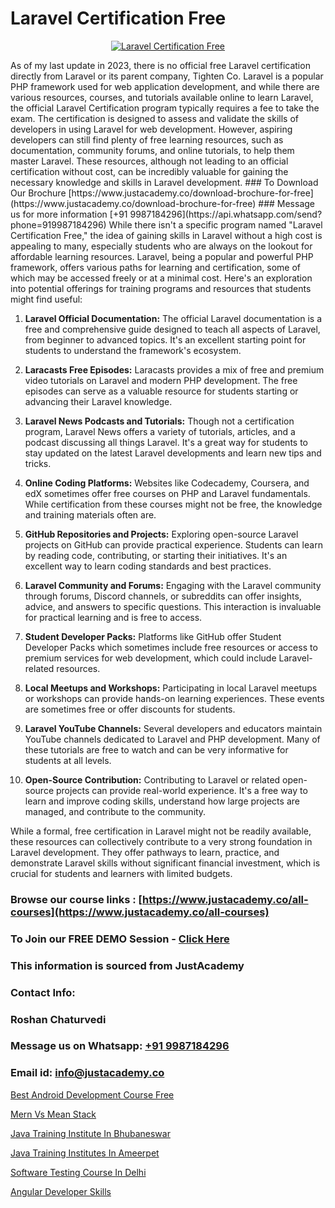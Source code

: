 # Laravel Certification Free

<p align="center">
  <a href="https://justacademy.co/course-detail/php-training">
    <img src="https://justacademy.co/storage2/course_image/1676637155_course_image.webp" alt="Laravel Certification Free">
  </a>
</p>
As of my last update in 2023, there is no official free Laravel certification directly from Laravel or its parent company, Tighten Co. Laravel is a popular PHP framework used for web application development, and while there are various resources, courses, and tutorials available online to learn Laravel, the official Laravel Certification program typically requires a fee to take the exam. The certification is designed to assess and validate the skills of developers in using Laravel for web development. However, aspiring developers can still find plenty of free learning resources, such as documentation, community forums, and online tutorials, to help them master Laravel. These resources, although not leading to an official certification without cost, can be incredibly valuable for gaining the necessary knowledge and skills in Laravel development.
### To Download Our Brochure [https://www.justacademy.co/download-brochure-for-free](https://www.justacademy.co/download-brochure-for-free)
### Message us for more information [+91 9987184296](https://api.whatsapp.com/send?phone=919987184296)
While there isn't a specific program named "Laravel Certification Free," the idea of gaining skills in Laravel without a high cost is appealing to many, especially students who are always on the lookout for affordable learning resources. Laravel, being a popular and powerful PHP framework, offers various paths for learning and certification, some of which may be accessed freely or at a minimal cost. Here's an exploration into potential offerings for training programs and resources that students might find useful:

1) **Laravel Official Documentation:** The official Laravel documentation is a free and comprehensive guide designed to teach all aspects of Laravel, from beginner to advanced topics. It's an excellent starting point for students to understand the framework's ecosystem.

2) **Laracasts Free Episodes:** Laracasts provides a mix of free and premium video tutorials on Laravel and modern PHP development. The free episodes can serve as a valuable resource for students starting or advancing their Laravel knowledge.

3) **Laravel News Podcasts and Tutorials:** Though not a certification program, Laravel News offers a variety of tutorials, articles, and a podcast discussing all things Laravel. It's a great way for students to stay updated on the latest Laravel developments and learn new tips and tricks.

4) **Online Coding Platforms:** Websites like Codecademy, Coursera, and edX sometimes offer free courses on PHP and Laravel fundamentals. While certification from these courses might not be free, the knowledge and training materials often are.

5) **GitHub Repositories and Projects:** Exploring open-source Laravel projects on GitHub can provide practical experience. Students can learn by reading code, contributing, or starting their initiatives. It's an excellent way to learn coding standards and best practices.

6) **Laravel Community and Forums:** Engaging with the Laravel community through forums, Discord channels, or subreddits can offer insights, advice, and answers to specific questions. This interaction is invaluable for practical learning and is free to access.

7) **Student Developer Packs:** Platforms like GitHub offer Student Developer Packs which sometimes include free resources or access to premium services for web development, which could include Laravel-related resources.

8) **Local Meetups and Workshops:** Participating in local Laravel meetups or workshops can provide hands-on learning experiences. These events are sometimes free or offer discounts for students.

9) **Laravel YouTube Channels:** Several developers and educators maintain YouTube channels dedicated to Laravel and PHP development. Many of these tutorials are free to watch and can be very informative for students at all levels.

10) **Open-Source Contribution:** Contributing to Laravel or related open-source projects can provide real-world experience. It's a free way to learn and improve coding skills, understand how large projects are managed, and contribute to the community.

While a formal, free certification in Laravel might not be readily available, these resources can collectively contribute to a very strong foundation in Laravel development. They offer pathways to learn, practice, and demonstrate Laravel skills without significant financial investment, which is crucial for students and learners with limited budgets.

### Browse our course links : [https://www.justacademy.co/all-courses](https://www.justacademy.co/all-courses) 
### To Join our FREE DEMO Session - [Click Here](https://www.justacademy.co/register-for-course-demo)


### This information is sourced from JustAcademy
### Contact Info:
### Roshan Chaturvedi
### Message us on Whatsapp: [+91 9987184296](https://api.whatsapp.com/send?phone=919987184296)
### Email id: [info@justacademy.co](mailto:info@justacademy.co)
                
[Best Android Development Course Free](https://www.linkedin.com/pulse/best-android-development-course-free-justacademy-bay-area-tq2dc/)

[Mern Vs Mean Stack](https://www.linkedin.com/pulse/mern-vs-mean-stack-justacademy-berlin-fvyec/)

[Java Training Institute In Bhubaneswar](https://medium.com/@kamblerajas684/java-training-institute-in-bhubaneswar-c211712cca1e)

[Java Training Institutes In Ameerpet](https://medium.com/@namusn/java-training-institutes-in-ameerpet-38292650afd8)

[Software Testing Course In Delhi](https://justacademyin.github.io/justacademy/software-testing-course-in-delhi)

[Angular Developer Skills](https://justacademyin.github.io/Articles/Angular-Developer-Skills)

